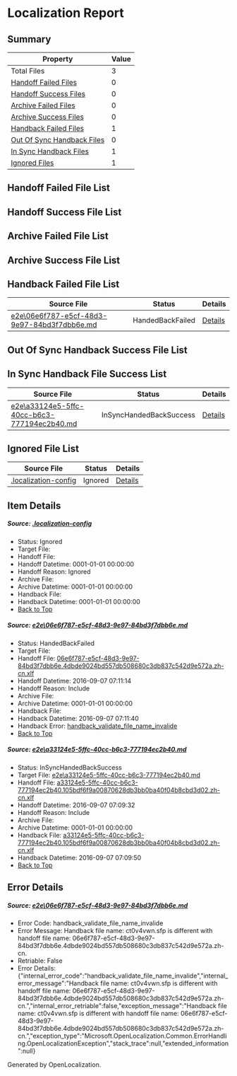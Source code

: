 # <a name='report-top'></a> Localization Report

## Summary
 Property | Value 
 -------- | ----- 
 Total Files | 3
[ Handoff Failed Files ](#handoff-failed-list)| 0
[ Handoff Success Files ](#handoff-success-list)| 0
[ Archive Failed Files ](#archive-failed-list)| 0
[ Archive Success Files ](#archive-success-list)| 0
[ Handback Failed Files ](#handback-failed-list)| 1
[ Out Of Sync Handback Files ](#outofsync-handback-success-list)| 0
[ In Sync Handback Files ](#insync-handback-success-list)| 1
[ Ignored Files ](#ignored-list)| 1

## <a name='handoff-failed-list'></a> Handoff Failed File List

## <a name='handoff-success-list'></a> Handoff Success File List

## <a name='archive-failed-list'></a> Archive Failed File List

## <a name='archive-success-list'></a> Archive Success File List

## <a name='handback-failed-list'></a> Handback Failed File List
 Source File | Status | Details 
 ----------- | ------ | ------- 
 [e2e\06e6f787-e5cf-48d3-9e97-84bd3f7dbb6e.md](https://github.com/OpenLocalizationTestOrg/ol-test0/blob/dd0ea2f114dd2574d39a30c1b8db13e849d1777a/e2e/06e6f787-e5cf-48d3-9e97-84bd3f7dbb6e.md) | HandedBackFailed | [Details](#d5b1306383c167184a24cf95e815466e321480661)

## <a name='outofsync-handback-success-list'></a> Out Of Sync Handback Success File List

## <a name='insync-handback-success-list'></a> In Sync Handback File Success List
 Source File | Status | Details 
 ----------- | ------ | ------- 
 [e2e\a33124e5-5ffc-40cc-b6c3-777194ec2b40.md](https://github.com/OpenLocalizationTestOrg/ol-test0/blob/8161405e11558d12bed2dab13afe3f8ec607462f/e2e/a33124e5-5ffc-40cc-b6c3-777194ec2b40.md) | InSyncHandedBackSuccess | [Details](#e07c988d29f4b48708ecf9fb4debcb8527de19612)

## <a name='ignored-list'></a> Ignored File List
 Source File | Status | Details 
 ----------- | ------ | ------- 
 [.localization-config](https://github.com/OpenLocalizationTestOrg/ol-test0/blob/dd0ea2f114dd2574d39a30c1b8db13e849d1777a/.localization-config) | Ignored | [Details](#3d4f252ac210baf56311d7e97dcc2db10974dbd20)

## Item Details
##### <a name='3d4f252ac210baf56311d7e97dcc2db10974dbd20'></a> Source: [.localization-config](https://github.com/OpenLocalizationTestOrg/ol-test0/blob/dd0ea2f114dd2574d39a30c1b8db13e849d1777a/.localization-config)
* Status: Ignored
* Target File: 
* Handoff File: 
* Handoff Datetime: 0001-01-01 00:00:00
* Handoff Reason: Ignored
* Archive File: 
* Archive Datetime: 0001-01-01 00:00:00
* Handback File: 
* Handback Datetime: 0001-01-01 00:00:00
* [Back to Top](#report-top)

##### <a name='d5b1306383c167184a24cf95e815466e321480661'></a> Source: [e2e\06e6f787-e5cf-48d3-9e97-84bd3f7dbb6e.md](https://github.com/OpenLocalizationTestOrg/ol-test0/blob/dd0ea2f114dd2574d39a30c1b8db13e849d1777a/e2e/06e6f787-e5cf-48d3-9e97-84bd3f7dbb6e.md)
* Status: HandedBackFailed
* Target File: 
* Handoff File: [06e6f787-e5cf-48d3-9e97-84bd3f7dbb6e.4dbde9024bd557db508680c3db837c542d9e572a.zh-cn.xlf](https://github.com/OpenLocalizationTestOrg/ol-test0-handoff/blob/0b5019a591fee584dede472fc482a888d2350dcc/ol-handoff/OpenLocalizationTestOrg/ol-test0-zhcn/ci/ht/06e6f787-e5cf-48d3-9e97-84bd3f7dbb6e.4dbde9024bd557db508680c3db837c542d9e572a.zh-cn.xlf)
* Handoff Datetime: 2016-09-07 07:11:14
* Handoff Reason: Include
* Archive File: 
* Archive Datetime: 0001-01-01 00:00:00
* Handback File: 
* Handback Datetime: 2016-09-07 07:11:40
* Handback Error: [handback_validate_file_name_invalide](#d5b1306383c167184a24cf95e815466e321480661handback_validate_file_name_invalide)
* [Back to Top](#report-top)

##### <a name='e07c988d29f4b48708ecf9fb4debcb8527de19612'></a> Source: [e2e\a33124e5-5ffc-40cc-b6c3-777194ec2b40.md](https://github.com/OpenLocalizationTestOrg/ol-test0/blob/8161405e11558d12bed2dab13afe3f8ec607462f/e2e/a33124e5-5ffc-40cc-b6c3-777194ec2b40.md)
* Status: InSyncHandedBackSuccess
* Target File: [e2e\a33124e5-5ffc-40cc-b6c3-777194ec2b40.md](https://github.com/OpenLocalizationTestOrg/ol-test0-zhcn/blob/fd099b551bb367f78b17c97b87cfaa86be55ff79/e2e/a33124e5-5ffc-40cc-b6c3-777194ec2b40.md)
* Handoff File: [a33124e5-5ffc-40cc-b6c3-777194ec2b40.105bdf6f9a00870628db3bb0ba40f04b8cbd3d02.zh-cn.xlf](https://github.com/OpenLocalizationTestOrg/ol-test0-handoff/blob/9047de085eb864bdb26b69d69594b0842ec92fd5/ol-handoff/OpenLocalizationTestOrg/ol-test0-zhcn/ci/ht/a33124e5-5ffc-40cc-b6c3-777194ec2b40.105bdf6f9a00870628db3bb0ba40f04b8cbd3d02.zh-cn.xlf)
* Handoff Datetime: 2016-09-07 07:09:32
* Handoff Reason: Include
* Archive File: 
* Archive Datetime: 0001-01-01 00:00:00
* Handback File: [a33124e5-5ffc-40cc-b6c3-777194ec2b40.105bdf6f9a00870628db3bb0ba40f04b8cbd3d02.zh-cn.xlf](https://github.com/OpenLocalizationTestOrg/ol-test0-handback/blob/525b3245accd8d26e1bdb3f41be5c6b1d23eb86b/ol-handback/OpenLocalizationTestOrg/ol-test0-zhcn/ci/ht/a33124e5-5ffc-40cc-b6c3-777194ec2b40.105bdf6f9a00870628db3bb0ba40f04b8cbd3d02.zh-cn.xlf)
* Handback Datetime: 2016-09-07 07:09:50
* [Back to Top](#report-top)


## Error Details
##### <a name='d5b1306383c167184a24cf95e815466e321480661handback_validate_file_name_invalide'></a> Source: [e2e\06e6f787-e5cf-48d3-9e97-84bd3f7dbb6e.md](#d5b1306383c167184a24cf95e815466e321480661)
* Error Code: handback_validate_file_name_invalide
* Error Message: Handback file name: ct0v4vwn.sfp is different with handoff file name: 06e6f787-e5cf-48d3-9e97-84bd3f7dbb6e.4dbde9024bd557db508680c3db837c542d9e572a.zh-cn.
* Retriable: False
* Error Details: {"internal_error_code":"handback_validate_file_name_invalide","internal_error_message":"Handback file name: ct0v4vwn.sfp is different with handoff file name: 06e6f787-e5cf-48d3-9e97-84bd3f7dbb6e.4dbde9024bd557db508680c3db837c542d9e572a.zh-cn.","internal_error_retriable":false,"exception_message":"Handback file name: ct0v4vwn.sfp is different with handoff file name: 06e6f787-e5cf-48d3-9e97-84bd3f7dbb6e.4dbde9024bd557db508680c3db837c542d9e572a.zh-cn.","exception_type":"Microsoft.OpenLocalization.Common.ErrorHandling.OpenLocalizationException","stack_trace":null,"extended_information":null}


Generated by OpenLocalization.
